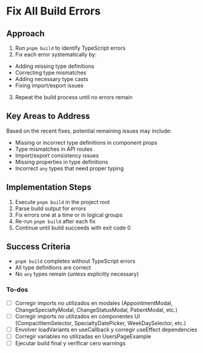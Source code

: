 <!-- b5a39f6e-f03d-439d-8bed-70035bb20adb 6199c380-d9d7-4185-8cbb-90066d4fd0e6 -->
# Fix All Build Errors

## Approach

1. Run `pnpm build` to identify TypeScript errors
2. Fix each error systematically by:

- Adding missing type definitions
- Correcting type mismatches
- Adding necessary type casts
- Fixing import/export issues

3. Repeat the build process until no errors remain

## Key Areas to Address

Based on the recent fixes, potential remaining issues may include:

- Missing or incorrect type definitions in component props
- Type mismatches in API routes
- Import/export consistency issues
- Missing properties in type definitions
- Incorrect `any` types that need proper typing

## Implementation Steps

1. Execute `pnpm build` in the project root
2. Parse build output for errors
3. Fix errors one at a time or in logical groups
4. Re-run `pnpm build` after each fix
5. Continue until build succeeds with exit code 0

## Success Criteria

- `pnpm build` completes without TypeScript errors
- All type definitions are correct
- No `any` types remain (unless explicitly necessary)

### To-dos

- [ ] Corregir imports no utilizados en modales (AppointmentModal, ChangeSpecialtyModal, ChangeStatusModal, PatientModal, etc.)
- [ ] Corregir imports no utilizados en componentes UI (CompactItemSelector, SpecialtyDatePicker, WeekDaySelector, etc.)
- [ ] Envolver loadVariants en useCallback y corregir useEffect dependencies
- [ ] Corregir variables no utilizadas en UsersPageExample
- [ ] Ejecutar build final y verificar cero warnings